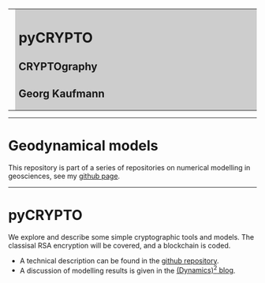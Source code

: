 <meta http-equiv="Content-Type" content="text/html; charset=utf-8"/>
<table>
<tr><td><img style="height: 150px;" src="images/geo_hydro1.jpg"></td>
<td bgcolor="#CDCDCD" style="width:600px">
<h1>pyCRYPTO</h1>
<h2>CRYPTOgraphy</h2>
<h2>Georg Kaufmann</h2>
</td>
</tr>
</table>

----

# Geodynamical models

This repository is part of a series of repositories on 
numerical modelling in geosciences, see my
[github page](https://github.com/georgkaufmann).

----

# **pyCRYPTO**

We explore and describe some simple cryptographic tools and models.
The classisal RSA encryption will be covered,
and a blockchain is coded.

- A technical description can be found in the [github repository](https://github.com/georgkaufmann/pyIMAGE).
- A discussion of modelling results is given in the [(Dynamics)<sup>2</sup> blog](https://blog.kawueweb.de/dynamics).
